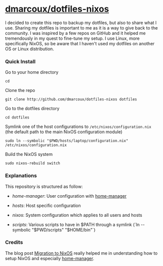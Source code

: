 # <a href="https://github.com/dmarcoux/dotfiles-nixos">dmarcoux/dotfiles-nixos</a>

I decided to create this repo to backup my dotfiles, but also to share what I
use. Sharing my dotfiles is important to me as it is a way to give back to the
community. I was inspired by a few repos on GitHub and it helped me tremendously
in my quest to fine-tune my setup. I use Linux, more specifically NixOS, so
be aware that I haven't used my dotfiles on another OS or Linux distribution.

### Quick Install

Go to your home directory

```
cd
```

Clone the repo

```
git clone http://github.com/dmarcoux/dotfiles-nixos dotfiles
```

Go to the dotfiles directory

```
cd dotfiles
```

Symlink one of the host configurations to `/etc/nixos/configuration.nix` (the
default path to the main NixOS configuration module)

```
sudo ln --symbolic "$PWD/hosts/laptop/configuration.nix" /etc/nixos/configuration.nix
```

Build the NixOS system

```
sudo nixos-rebuild switch
```

### Explanations

This repository is structured as follow:

- *home-manager*: User configuration with
  [home-manager](https://github.com/rycee/home-manager)

- *hosts*: Host specific configuration

- *nixos*: System configuration which applies to all users and hosts

- *scripts*: Various scripts to have in $PATH through a symlink (`ln --symbolic "$PWD/scripts" "$HOME/bin"`)

### Credits

The blog post [Migration to NixOS](https://www.malloc47.com/migrating-to-nixos/)
really helped me in understanding how to setup NixOS and especially
[home-manager](https://github.com/rycee/home-manager).

